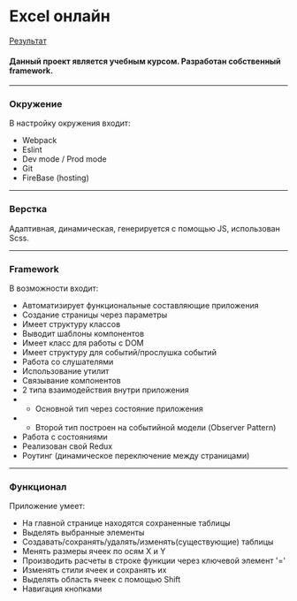 # Excel онлайн

[Результат](https://excel-9716a.web.app)

#### Данный проект является учебным курсом. Разработан собственный framework.
***
### Окружение
В настройку окружения входит:
* Webpack
* Eslint
* Dev mode / Prod mode
* Git
* FireBase (hosting)
***
### Верстка 
Адаптивная, динамическая, генерируется с помощью JS, использован Scss.
***
### Framework
В возможности входит:
* Автоматизирует функциональные составляющие приложения
* Создание страницы через параметры
* Имеет структуру классов
* Выводит шаблоны компонентов
* Имеет класс для работы с DOM
* Имеет структуру для событий/прослушка событий
* Работа со слушателями
* Использование утилит
* Связывание компонентов 
* 2 типа взаимодействия внутри приложения
* * Основной тип через состояние приложения
* * Второй тип построен на событийной модели (Observer Pattern)
* Работа с состояниями
* Реализован свой Redux
* Роутинг (динамическое переключение между страницами)

***
### Функционал
Приложение умеет:
* На главной странице находятся сохраненные таблицы
* Выделять выбранные элементы
* Создавать/сохранять/удалять/изменять(существующие) таблицы
* Менять размеры ячеек по осям X и Y
* Производить расчеты в строке функции через ключевой элемент '='
* Изменять стили ячеек и сохранять их
* Выделять область ячеек с помощью Shift
* Навигация кнопками
